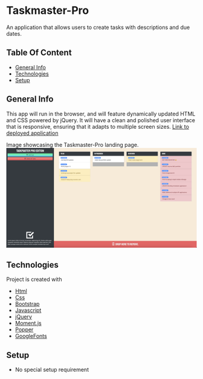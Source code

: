 # Taskmaster-Pro
 An application that allows users to create tasks with descriptions and due dates. 

## Table Of Content
* [General Info](#general-info)
* [Technologies](#technologies)
* [Setup](#setup)

## General Info
This app will run in the browser, and will feature dynamically updated HTML and CSS powered by jQuery. 
It will have a clean and polished user interface that is responsive, ensuring that it adapts to multiple screen sizes. 
[Link to deployed application](https://bennasabir.github.io/taskmaster-pro/)

Image showcasing the Taskmaster-Pro landing page.
<img src=./assets/images/screenshot2.png>

## Technologies
Project is created with 
* [Html](https://html.com/)
* [Css](https://developer.mozilla.org/en-US/docs/Web/CSS)
* [Bootstrap](https://getbootstrap.com/)
* [Javascript](https://www.javascript.com/)
* [jQuery](https://jquery.com)
* [Moment.js](https://momentjs.com/)
* [Popper](https://popper.js.org/)
* [GoogleFonts](https://fonts.google.com/)

## Setup
* No special setup requirement
